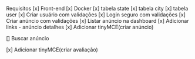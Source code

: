 Requisitos
[x] Front-end
[x] Docker
[x] tabela state
[x] tabela city
[x] tabela user
[x] Criar usuário com validações
[x] Login seguro com validações
[x] Criar anúncio com validações
[x] Listar anúncio na dashboard
[x] Adicionar links - anúncio detalhes
[x] Adicionar tinyMCE(criar anúncio)

[] Buscar anúncio

[x] Adicionar tinyMCE(criar avaliação)